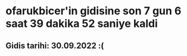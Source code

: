 # ofarukbicer'in gidisine son 7 gun 6 saat 39 dakika 52 saniye kaldi

## Gidis tarihi: 30.09.2022 :(